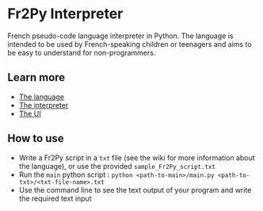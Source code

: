 # Fr2Py Interpreter
French pseudo-code language interpreter in Python. The language is intended to be used by French-speaking children or teenagers and aims to be easy to understand for non-programmers.

## Learn more
- [The language](https://github.com/TomMondor/Fr2Py-Interpreter/wiki/The-language)
- [The interpreter](https://github.com/TomMondor/Fr2Py-Interpreter/wiki/The-interpreter)
- [The UI](https://github.com/TomMondor/Fr2Py-Interpreter/wiki/The-UI)

## How to use
- Write a Fr2Py script in a `txt` file (see the wiki for more information about the language), or use the provided `sample_Fr2Py_script.txt`
- Run the `main` python script : `python <path-to-main>/main.py <path-to-txt>/<txt-file-name>.txt`
- Use the command line to see the text output of your program and write the required text input
